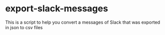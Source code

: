 # export-slack-messages
This is a script to help you convert a messages of Slack that was exported in json to csv files
